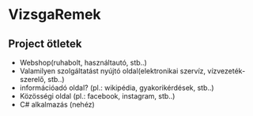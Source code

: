 # VizsgaRemek

## Project ötletek

- Webshop(ruhabolt, használtautó, stb..)
- Valamilyen szolgáltatást nyújtó oldal(elektronikai szervíz, vízvezeték-szerelő, stb..)
- információadó oldal? (pl.: wikipédia, gyakorikérdések, stb..)
- Közösségi oldal (pl.: facebook, instagram, stb..)
- C# alkalmazás (nehéz)
